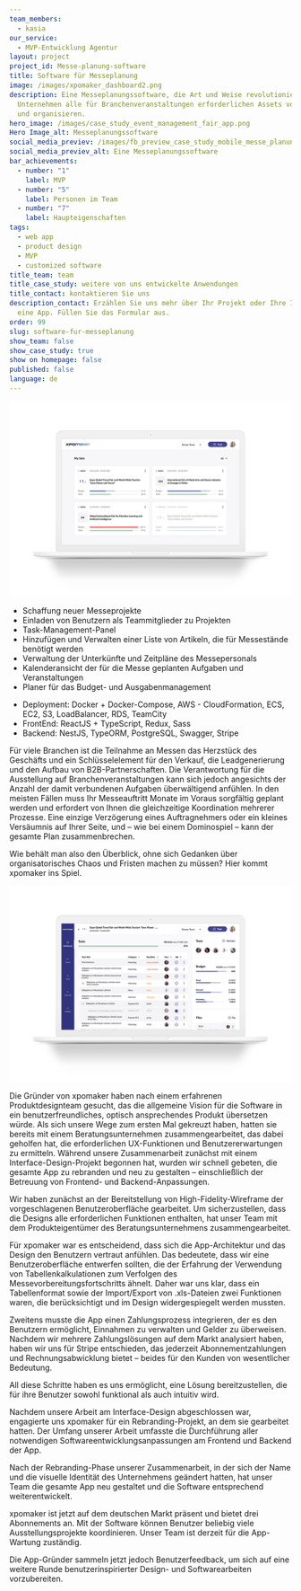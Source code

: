 ```yaml
---
team_members:
  - kasia
our_service:
  - MVP-Entwicklung Agentur
layout: project
project_id: Messe-planung-software
title: Software für Messeplanung
image: /images/xpomaker_dashboard2.png
description: Eine Messeplanungssoftware, die Art und Weise revolutioniert, wie
  Unternehmen alle für Branchenveranstaltungen erforderlichen Assets vorbereiten
  und organisieren.
hero_image: /images/case_study_event_management_fair_app.png
Hero Image_alt: Messeplanungssoftware
social_media_previev: /images/fb_preview_case_study_mobile_messe_planung_de.png
social_media_previev_alt: Eine Messeplanungssoftware
bar_achievements:
  - number: "1"
    label: MVP
  - number: "5"
    label: Personen im Team
  - number: "7"
    label: Haupteigenschaften
tags:
  - web app
  - product design
  - MVP
  - customized software
title_team: team
title_case_study: weitere von uns entwickelte Anwendungen
title_contact: kontaktieren Sie uns
description_contact: Erzählen Sie uns mehr über Ihr Projekt oder Ihre Idee für
  eine App. Füllen Sie das Formular aus.
order: 99
slug: software-fur-messeplanung
show_team: false
show_case_study: true
show on homepage: false
published: false
language: de
---
```

![A trade fair planning software](../../static/images/xpomaker_dashboard2.png "")

<TitleWithIcon sectionTitle='haupteigenschaften' titleIcon='/images/main_features_icon.png' titleIconAlt='haupteigenschaften' />

* Schaffung neuer Messeprojekte
* Einladen von Benutzern als Teammitglieder zu Projekten
* Task-Management-Panel
* Hinzufügen und Verwalten einer Liste von Artikeln, die für Messestände benötigt werden
* Verwaltung der Unterkünfte und Zeitpläne des Messepersonals
* Kalenderansicht der für die Messe geplanten Aufgaben und Veranstaltungen
* Planer für das Budget- und Ausgabenmanagement

<TitleWithIcon sectionTitle='fähigkeiten' titleIcon='/images/skills.svg' titleIconAlt='fähigkeiten' />

<Gallery images='[{"src":"/images/react.png","alt":"React"},{"src":"/images/new_typescript_logo_stack.png","alt":"TypeScript"},{"src":"/images/nest.png","alt":"NestJS"},{"src":"/images/postgresql_logo_stack.png","alt":"PostgreSQL"},{"src":"/images/docker_stack_logo.png","alt":"Docker"},{"src":"/images/teamcity_stack_logo.png","alt":"Teamcity"},{"src":"/images/aws.png","alt":"AWS"}]' />

* Deployment: Docker + Docker-Compose, AWS - CloudFormation, ECS, EC2, S3, LoadBalancer, RDS, TeamCity
* FrontEnd: ReactJS + TypeScript, Redux, Sass
* Backend: NestJS, TypeORM, PostgreSQL, Swagger, Stripe

<TitleWithIcon sectionTitle='darüber' titleIcon='/images/three_flags.svg' titleIconAlt='darüber' />

Für viele Branchen ist die Teilnahme an Messen das Herzstück des Geschäfts und ein Schlüsselelement für den Verkauf, die Leadgenerierung und den Aufbau von B2B-Partnerschaften. Die Verantwortung für die Ausstellung auf Branchenveranstaltungen kann sich jedoch angesichts der Anzahl der damit verbundenen Aufgaben überwältigend anfühlen. In den meisten Fällen muss Ihr Messeauftritt Monate im Voraus sorgfältig geplant werden und erfordert von Ihnen die gleichzeitige Koordination mehrerer Prozesse. Eine einzige Verzögerung eines Auftragnehmers oder ein kleines Versäumnis auf Ihrer Seite, und – wie bei einem Dominospiel – kann der gesamte Plan zusammenbrechen.

Wie behält man also den Überblick, ohne sich Gedanken über organisatorisches Chaos und Fristen machen zu müssen? Hier kommt xpomaker ins Spiel.

![A trade fair planning software](../../static/images/xpomaker_dashboard.png "")

<TitleWithIcon sectionTitle='ziel' titleIcon='/images/goal_title_section.png' titleIconAlt='ziel' />

Die Gründer von xpomaker haben nach einem erfahrenen Produktdesignteam gesucht, das die allgemeine Vision für die Software in ein benutzerfreundliches, optisch ansprechendes Produkt übersetzen würde. Als sich unsere Wege zum ersten Mal gekreuzt haben, hatten sie bereits mit einem Beratungsunternehmen zusammengearbeitet, das dabei geholfen hat, die erforderlichen UX-Funktionen und Benutzererwartungen zu ermitteln. Während unsere Zusammenarbeit zunächst mit einem Interface-Design-Projekt begonnen hat, wurden wir schnell gebeten, die gesamte App zu rebranden und neu zu gestalten – einschließlich der Betreuung von Frontend- und Backend-Anpassungen.

<TitleWithIcon sectionTitle='verfahren' titleIcon='/images/gearwheel.svg' titleIconAlt='verfahren' />

Wir haben zunächst an der Bereitstellung von High-Fidelity-Wireframe der vorgeschlagenen Benutzeroberfläche gearbeitet. Um sicherzustellen, dass die Designs alle erforderlichen Funktionen enthalten, hat unser Team mit dem Produkteigentümer des Beratungsunternehmens zusammengearbeitet.

Für xpomaker war es entscheidend, dass sich die App-Architektur und das Design den Benutzern vertraut anfühlen. Das bedeutete, dass wir eine Benutzeroberfläche entwerfen sollten, die der Erfahrung der Verwendung von Tabellenkalkulationen zum Verfolgen des Messevorbereitungsfortschritts ähnelt. Daher war uns klar, dass ein Tabellenformat sowie der Import/Export von .xls-Dateien zwei Funktionen waren, die berücksichtigt und im Design widergespiegelt werden mussten.

Zweitens musste die App einen Zahlungsprozess integrieren, der es den Benutzern ermöglicht, Einnahmen zu verwalten und Gelder zu überweisen. Nachdem wir mehrere Zahlungslösungen auf dem Markt analysiert haben, haben wir uns für Stripe entschieden, das jederzeit Abonnementzahlungen und Rechnungsabwicklung bietet – beides für den Kunden von wesentlicher Bedeutung.

All diese Schritte haben es uns ermöglicht, eine Lösung bereitzustellen, die für ihre Benutzer sowohl funktional als auch intuitiv wird.

Nachdem unsere Arbeit am Interface-Design abgeschlossen war, engagierte uns xpomaker für ein Rebranding-Projekt, an dem sie gearbeitet hatten. Der Umfang unserer Arbeit umfasste die Durchführung aller notwendigen Softwareentwicklungsanpassungen am Frontend und Backend der App.

Nach der Rebranding-Phase unserer Zusammenarbeit, in der sich der Name und die visuelle Identität des Unternehmens geändert hatten, hat unser Team die gesamte App neu gestaltet und die Software entsprechend weiterentwickelt.

<TitleWithIcon sectionTitle='ergebnis' titleIcon='/images/results_icon_title_small.png' titleIconAlt='ergebnis' />

xpomaker ist jetzt auf dem deutschen Markt präsent und bietet drei Abonnements an. Mit der Software können Benutzer beliebig viele Ausstellungsprojekte koordinieren.
Unser Team ist derzeit für die App-Wartung zuständig.

Die App-Gründer sammeln jetzt jedoch Benutzerfeedback, um sich auf eine weitere Runde benutzerinspirierter Design- und Softwarearbeiten vorzubereiten.
